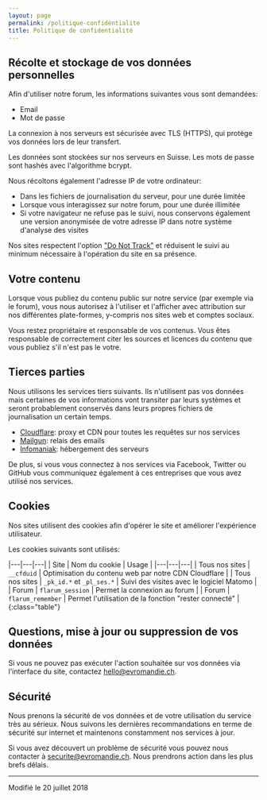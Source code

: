 ```yaml
---
layout: page
permalink: /politique-confidentialite
title: Politique de confidentialité
---
```


## Récolte et stockage de vos données personnelles

Afin d'utiliser notre forum, les informations suivantes vous sont demandées:

- Email
- Mot de passe

La connexion à nos serveurs est sécurisée avec TLS (HTTPS), qui protège vos données lors de leur transfert.

Les données sont stockées sur nos serveurs en Suisse. Les mots de passe sont hashés avec l'algorithme bcrypt.

Nous récoltons également l'adresse IP de votre ordinateur:

- Dans les fichiers de journalisation du serveur, pour une durée limitée
- Lorsque vous interagissez sur notre forum, pour une durée illimitée
- Si votre navigateur ne refuse pas le suivi, nous conservons également une version anonymisée de votre adresse IP dans notre système d'analyse des visites

Nos sites respectent l'option ["Do Not Track"](https://fr.wikipedia.org/wiki/Do_Not_Track) et réduisent le suivi au minimum nécessaire à l'opération du site en sa présence.

## Votre contenu

Lorsque vous publiez du contenu public sur notre service (par exemple via le forum), vous nous autorisez à l'utiliser et l'afficher avec attribution sur nos différentes plate-formes, y-compris nos sites web et comptes sociaux.

Vous restez propriétaire et responsable de vos contenus.
Vous êtes responsable de correctement citer les sources et licences du contenu que vous publiez s'il n'est pas le votre.

## Tierces parties

Nous utilisons les services tiers suivants.
Ils n'utilisent pas vos données mais certaines de vos informations vont transiter par leurs systèmes et seront probablement conservés dans leurs propres fichiers de journalisation un certain temps.

- [Cloudflare](https://www.cloudflare.com/): proxy et CDN pour toutes les requêtes sur nos services
- [Mailgun](https://www.mailgun.com/): relais des emails
- [Infomaniak](https://www.infomaniak.com/fr): hébergement des serveurs

De plus, si vous vous connectez à nos services via Facebook, Twitter ou GitHub vous communiquez également à ces entreprises que vous avez utilisé nos services.

## Cookies

Nos sites utilisent des cookies afin d'opérer le site et améliorer l'expérience utilisateur.

Les cookies suivants sont utilisés:

|---|---|---|
| Site | Nom du cookie | Usage |
|---|---|---|
| Tous nos sites | `__cfduid` | Optimisation du contenu web par notre CDN Cloudflare |
| Tous nos sites | `_pk_id.*` et `_pl_ses.*`  | Suivi des visites avec le logiciel Matomo |
| Forum | `flarum_session` | Permet la connexion au forum |
| Forum | `flarum_remember` | Permet l'utilisation de la fonction "rester connecté" |
{:class="table"}

## Questions, mise à jour ou suppression de vos données

Si vous ne pouvez pas exécuter l'action souhaitée sur vos données via l'interface du site, contactez <hello@evromandie.ch>.

## Sécurité

Nous prenons la sécurité de vos données et de votre utilisation du service très au sérieux.
Nous suivons les dernières recommandations en terme de sécurité sur internet et maintenons constamment nos services à jour.

Si vous avez découvert un problème de sécurité vous pouvez nous contacter à <securite@evromandie.ch>.
Nous prendrons action dans les plus brefs délais.

---

Modifié le 20 juillet 2018
